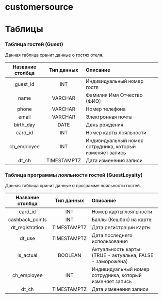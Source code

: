 # customersource



# Таблицы
### Таблица гостей (Guest)
Данная таблица хранит данные о гостях отеля.

| Название столбца | Тип данных  | Описание                                                 |
|:----------------:|:-----------:|:---------------------------------------------------------|
|     guest_id     |     INT     | Индивидуальный номер гостя                               |
|       name       |   VARCHAR   | Фамилия Имя Отчество (ФИО)                               |
|      phone       |   VARCHAR   | Номер телефона                                           |
|      email       |   VARCHAR   | Электронная почта                                        |
|    birth_day     |    DATE     | День рождения                                            |
|     card_id      |     INT     | Номер карты лояльности                                   |
|   ch_employee    |     INT     | Индивидуальный номер сотрудника, который изменяет запись |
|      dt_ch       | TIMESTAMPTZ | Дата изменения записи                                    |

### Таблица программы лояльности гостей (GuestLoyalty)
Данная таблица хранит данные о программе лояльности гостей.  

| Название столбца | Тип данных  | Описание                                                  |
|:----------------:|:-----------:|:----------------------------------------------------------|
|     card_id      |     INT     | Номер карты лояльности                                    |
| cashback_points  |     INT     | Баллы (Кешбэк) на карте                                   |
| dt_registration  | TIMESTAMPTZ | Дата регистрации карты                                    |
|      dt_use      | TIMESTAMPTZ | Дата последнего использования                             |
|    is_actual     |   BOOLEAN   | Актуальность карты (TRUE - актуальна, FALSE - заморожена) |
|   ch_employee    |     INT     | Индивидуальный номер сотрудника, который изменяет запись  |
|      dt_ch       | TIMESTAMPTZ | Дата изменения записи                                     |